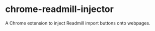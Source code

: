 chrome-readmill-injector
========================

A Chrome extension to inject Readmill import buttons onto webpages.